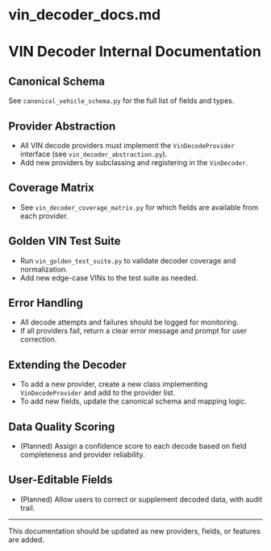 # vin_decoder_docs.md

# VIN Decoder Internal Documentation

## Canonical Schema
See `canonical_vehicle_schema.py` for the full list of fields and types.

## Provider Abstraction
- All VIN decode providers must implement the `VinDecodeProvider` interface (see `vin_decoder_abstraction.py`).
- Add new providers by subclassing and registering in the `VinDecoder`.

## Coverage Matrix
- See `vin_decoder_coverage_matrix.py` for which fields are available from each provider.

## Golden VIN Test Suite
- Run `vin_golden_test_suite.py` to validate decoder coverage and normalization.
- Add new edge-case VINs to the test suite as needed.

## Error Handling
- All decode attempts and failures should be logged for monitoring.
- If all providers fail, return a clear error message and prompt for user correction.

## Extending the Decoder
- To add a new provider, create a new class implementing `VinDecodeProvider` and add to the provider list.
- To add new fields, update the canonical schema and mapping logic.

## Data Quality Scoring
- (Planned) Assign a confidence score to each decode based on field completeness and provider reliability.

## User-Editable Fields
- (Planned) Allow users to correct or supplement decoded data, with audit trail.

---

This documentation should be updated as new providers, fields, or features are added.
